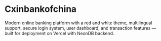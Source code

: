 # Cxinbankofchina
Modern online banking platform with a red and white theme, multilingual support, secure login system, user dashboard, and transaction features — built for deployment on Vercel with NeonDB backend.
